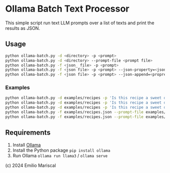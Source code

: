 # Ollama Batch Text Processor

This simple script run text LLM prompts over a list of texts and print the results as JSON. 

## Usage

```bash
python ollama-batch.py -d <directory> -p <prompt> 
python ollama-batch.py -d <directory> --prompt-file <prompt file>
python ollama-batch.py -f <json_ file> -p <prompt> 
python ollama-batch.py -f <json file> -p <prompt> --json-property=<json property to analyze>
python ollama-batch.py -f <json file> -p <prompt> --json-append=<propreties to append>
```

### Examples

```bash
python ollama-batch.py -d examples/recipes -p 'Is this recipe a sweet dessert or salty food?'
python ollama-batch.py -d examples/recipes -p 'Is this recipe a sweet dessert or salty food?' --json-property=ingredients
python ollama-batch.py -d examples/recipes -p 'Is this recipe a sweet dessert or salty food?' --json-property=title
python ollama-batch.py -f examples/recipes.json --prompt-file examples/sweet_or_salty.txt
python ollama-batch.py -f examples/recipes.json --prompt-file examples/sweet_or_salty.txt --json-append=title,url
```

## Requirements

1. Install [Ollama](https://ollama.com/download)
2. Install the Python package `pip install ollama`
3. Run Ollama `ollama run llama3` / `ollama serve`


(c) 2024 Emilio Mariscal
